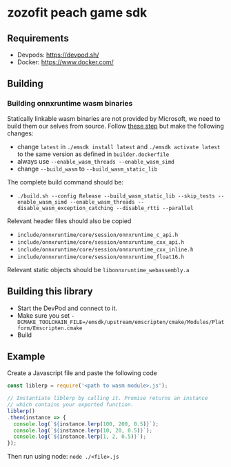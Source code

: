 # zozofit peach game sdk

## Requirements

- Devpods: https://devpod.sh/
- Docker: https://www.docker.com/

## Building

### Building onnxruntime wasm binaries

Statically linkable wasm binaries are not provided by Microsoft, we need to build them our selves from source.
Follow [these step](https://onnxruntime.ai/docs/build/web.html) but make the following changes:

- change `latest` in `./emsdk install latest` and `./emsdk activate latest` to the same version as defined in `builder.dockerfile`
- always use `--enable_wasm_threads	--enable_wasm_simd`
- change `--build_wasm` to `--build_wasm_static_lib`

The complete build command should be: 

- `./build.sh --config Release --build_wasm_static_lib --skip_tests --enable_wasm_simd --enable_wasm_threads --disable_wasm_exception_catching --disable_rtti --parallel`

Relevant header files should also be copied

- `include/onnxruntime/core/session/onnxruntime_c_api.h`
- `include/onnxruntime/core/session/onnxruntime_cxx_api.h`
- `include/onnxruntime/core/session/onnxruntime_cxx_inline.h`
- `include/onnxruntime/core/session/onnxruntime_float16.h`

Relevant static objects should be `libonnxruntime_webassembly.a`

## Building this library

- Start the DevPod and connect to it.
- Make sure you set `-DCMAKE_TOOLCHAIN_FILE=/emsdk/upstream/emscripten/cmake/Modules/Platform/Emscripten.cmake`
- Build

## Example

Create a Javascript file and paste the following code

```javascript
const liblerp = require('<path to wasm module>.js');

// Instantiate liblerp by calling it. Promise returns an instance
// which contains your exported function.
liblerp()
.then(instance => {
  console.log(`${instance.lerp(100, 200, 0.5)}`);
  console.log(`${instance.lerp(10, 20, 0.5)}`);
  console.log(`${instance.lerp(1, 2, 0.5)}`);
});
```

Then run using node: `node ./<file>.js`